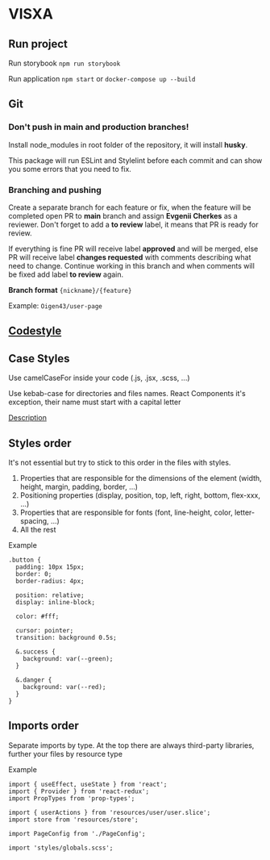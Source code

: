 # VISXA

## Run project
Run storybook
```npm run storybook```

Run application
```npm start``` or ```docker-compose up --build```

## Git

### Don't push in main and production branches!

Install node_modules in root folder of the repository, it will install **husky**.

This package will run ESLint and Stylelint before each commit and can show you some errors that you need to fix.

### Branching and pushing
Create a separate branch for each feature or fix, when the feature will be completed open PR to **main** branch and assign **Evgenii Cherkes** as a reviewer.
Don't forget to add a **to review** label, it means that PR is ready for review.

If everything is fine PR will receive label **approved** and will be merged, else PR will receive label **changes requested** with comments describing what need to change.
Continue working in this branch and when comments will be fixed add label **to review** again.

**Branch format** ```{nickname}/{feature}```

Example: ```Oigen43/user-page```

## [Codestyle](https://learn.javascript.ru/coding-style)

## Case Styles
Use camelCaseFor inside your code (.js, .jsx, .scss, ...)

Use kebab-case for directories and files names. React Components it's exception, their name must start with a capital letter

[Description](https://techrocks.ru/2018/08/09/most-common-programming-case-types/)

## Styles order
It's not essential but try to stick to this order in the files with styles.

1. Properties that are responsible for the dimensions of the element (width, height, margin, padding, border, ...)
2. Positioning properties (display, position, top, left, right, bottom, flex-xxx, ...)
3. Properties that are responsible for fonts (font, line-height, color, letter-spacing, ...)
4. All the rest

Example
```
.button {
  padding: 10px 15px;
  border: 0;
  border-radius: 4px;

  position: relative;
  display: inline-block;

  color: #fff;

  cursor: pointer;
  transition: background 0.5s;

  &.success {
    background: var(--green);
  }

  &.danger {
    background: var(--red);
  }
}
```
## Imports order
Separate imports by type. At the top there are always third-party libraries, further your files by resource type

Example
```
import { useEffect, useState } from 'react';
import { Provider } from 'react-redux';
import PropTypes from 'prop-types';

import { userActions } from 'resources/user/user.slice';
import store from 'resources/store';

import PageConfig from './PageConfig';

import 'styles/globals.scss';
```
